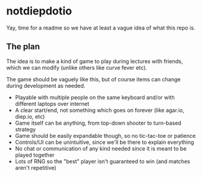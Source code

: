 # notdiepdotio

Yay, time for a readme so we have at least a vague idea of what this repo is.

## The plan

The idea is to make a kind of game to play during lectures with friends, which we can modify (unlike others like curve fever etc).

The game should be vaguely like this, but of course items can change during development as needed.

*  Playable with multiple people on the same keyboard and/or with different laptops over internet
*  A clear start/end, not something which goes on forever (like agar.io, diep.io, etc)
*  Game itself can be anything, from top-down shooter to turn-based strategy
*  Game should be easily expandable though, so no tic-tac-toe or patience
*  Controls/UI can be unintuitive, since we'll be there to explain everything
*  No chat or communication of any kind needed since it is meant to be played together
*  Lots of RNG so the "best" player isn't guaranteed to win (and matches aren't repetitive)
